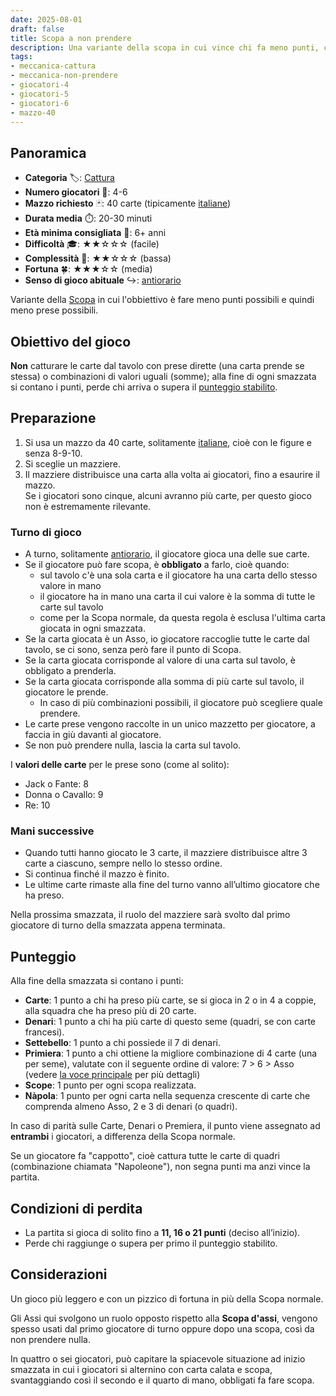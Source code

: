 ```yaml
---
date: 2025-08-01
draft: false
title: Scopa a non prendere
description: Una variante della scopa in cui vince chi fa meno punti, cioè prende di meno.
tags:
- meccanica-cattura
- meccanica-non-prendere
- giocatori-4
- giocatori-5
- giocatori-6
- mazzo-40
---
```

## Panoramica
- **Categoria** 🏷️: [Cattura](/info/dizionario/#cattura)
- **Numero giocatori** 👥: 4-6
- **Mazzo richiesto** 🃏: 40 carte (tipicamente [italiane](/info/dizionario/#italiane))
- **Durata media** ⏱️: 20-30 minuti
- **Età minima consigliata** 🎂: 6+ anni
- **Difficoltà** 🎓: ★★☆☆☆ (facile)
- **Complessità** 🧠: ★★☆☆☆ (bassa)
- **Fortuna** 🍀: ★★★☆☆ (media)
- **Senso di gioco abituale** ↪️: [antiorario](/info/dizionario/#antiorario)

Variante della [Scopa](/giochi/scopa/) in cui l'obbiettivo è fare meno punti possibili e quindi meno prese possibili.  

## Obiettivo del gioco
**Non** catturare le carte dal tavolo con prese dirette (una carta prende se stessa) o combinazioni di valori uguali (somme);
alla fine di ogni smazzata si contano i punti, perde chi arriva o supera il [punteggio stabilito](#condizioni-di-vittoria).

## Preparazione
1. Si usa un mazzo da 40 carte, solitamente [italiane](/info/dizionario/#italiane), cioè con le figure e senza 8-9-10.
1. Si sceglie un mazziere.
1. Il mazziere distribuisce una carta alla volta ai giocatori, fino a esaurire il mazzo.  
   Se i giocatori sono cinque, alcuni avranno più carte, per questo gioco non è estremamente rilevante.

### Turno di gioco
- A turno, solitamente [antiorario](/info/dizionario/#antiorario), il giocatore gioca una delle sue carte.
- Se il giocatore può fare scopa, è **obbligato** a farlo, cioè quando:
	- sul tavolo c'è una sola carta e il giocatore ha una carta dello stesso valore in mano
	- il giocatore ha in mano una carta il cui valore è la somma di tutte le carte sul tavolo
	- come per la Scopa normale, da questa regola è esclusa l'ultima carta giocata in ogni smazzata.
- Se la carta giocata è un Asso, io giocatore raccoglie tutte le carte dal tavolo, se ci sono, senza però fare il punto di Scopa.
- Se la carta giocata corrisponde al valore di una carta sul tavolo, è obbligato a prenderla.
- Se la carta giocata corrisponde alla somma di più carte sul tavolo, il giocatore le prende.
	- In caso di più combinazioni possibili, il giocatore può scegliere quale prendere.
- Le carte prese vengono raccolte in un unico mazzetto per giocatore, a faccia in giù davanti al giocatore.
- Se non può prendere nulla, lascia la carta sul tavolo.

I **valori delle carte** per le prese sono (come al solito):
- Jack o Fante: 8
- Donna o Cavallo: 9
- Re: 10


### Mani successive
- Quando tutti hanno giocato le 3 carte, il mazziere distribuisce altre 3 carte a ciascuno, sempre nello lo stesso ordine.
- Si continua finché il mazzo è finito.
- Le ultime carte rimaste alla fine del turno vanno all’ultimo giocatore che ha preso.

Nella prossima smazzata, il ruolo del mazziere sarà svolto dal primo giocatore di turno della smazzata appena terminata.

## Punteggio
Alla fine della smazzata si contano i punti:
- **Carte**: 1 punto a chi ha preso più carte, se si gioca in 2 o in 4 a coppie, alla squadra che ha preso più di 20 carte.
- **Denari**: 1 punto a chi ha più carte di questo seme (quadri, se con carte francesi).
- **Settebello**: 1 punto a chi possiede il 7 di denari.
- **Primiera**: 1 punto a chi ottiene la migliore combinazione di 4 carte (una per seme), valutate con il seguente ordine di valore: 7 > 6 > Asso  
	(vedere [la voce principale](/giochi/scopa/#primiera) per più dettagli)
- **Scope**: 1 punto per ogni scopa realizzata.
- **Nàpola**: 1 punto per ogni carta nella sequenza crescente di carte che comprenda almeno Asso, 2 e 3 di denari (o quadri).

In caso di parità sulle Carte, Denari o Premiera, il punto viene assegnato ad **entrambi** i giocatori, a differenza della Scopa normale.

Se un giocatore fa "cappotto", cioè cattura tutte le carte di quadri (combinazione chiamata "Napoleone"), non segna punti ma anzi vince la partita.

## Condizioni di **perdita**
- La partita si gioca di solito fino a **11, 16 o 21 punti** (deciso all’inizio).
- Perde chi raggiunge o supera per primo il punteggio stabilito.

## Considerazioni

Un gioco più leggero e con un pizzico di fortuna in più della Scopa normale.

Gli Assi qui svolgono un ruolo opposto rispetto alla **Scopa d'assi**,
vengono spesso usati dal primo giocatore di turno oppure dopo una scopa,
così da non prendere nulla.

In quattro o sei giocatori, può capitare la spiacevole situazione ad inizio smazzata
in cui i giocatori si alternino con carta calata e scopa,
svantaggiando così il secondo e il quarto di mano, obbligati fa fare scopa.